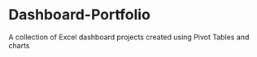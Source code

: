 # Dashboard-Portfolio
A collection of Excel dashboard projects created using Pivot Tables and charts
